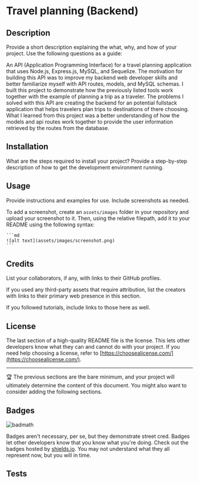 # Travel planning (Backend)

## Description

Provide a short description explaining the what, why, and how of your project. Use the following questions as a guide:

An API (Application Programming Interface) for a travel planning application that uses Node.js, Express.js, MySQL, and Sequelize. The motivation for building this API was to improve my backend web developer skills and better familiarize myself with API routes, models, and MySQL schemas. I built this project to demonstrate how the previously listed tools work together with the example of planning a trip as a traveler. The problems I solved with this API are creating the backend for an potential fullstack application that helps travelers plan trips to destinations of there choosing. What I learned from this project was a better understanding of how the models and api routes work together to provide the user information retrieved by the routes from the database. 


## Installation

What are the steps required to install your project? Provide a step-by-step description of how to get the development environment running.

## Usage

Provide instructions and examples for use. Include screenshots as needed.

To add a screenshot, create an `assets/images` folder in your repository and upload your screenshot to it. Then, using the relative filepath, add it to your README using the following syntax:

    ```md
    ![alt text](assets/images/screenshot.png)
    ```

## Credits

List your collaborators, if any, with links to their GitHub profiles.

If you used any third-party assets that require attribution, list the creators with links to their primary web presence in this section.

If you followed tutorials, include links to those here as well.

## License

The last section of a high-quality README file is the license. This lets other developers know what they can and cannot do with your project. If you need help choosing a license, refer to [https://choosealicense.com/](https://choosealicense.com/).

---

🏆 The previous sections are the bare minimum, and your project will ultimately determine the content of this document. You might also want to consider adding the following sections.

## Badges

![badmath](https://img.shields.io/github/languages/top/lernantino/badmath)

Badges aren't necessary, per se, but they demonstrate street cred. Badges let other developers know that you know what you're doing. Check out the badges hosted by [shields.io](https://shields.io/). You may not understand what they all represent now, but you will in time.

## Tests